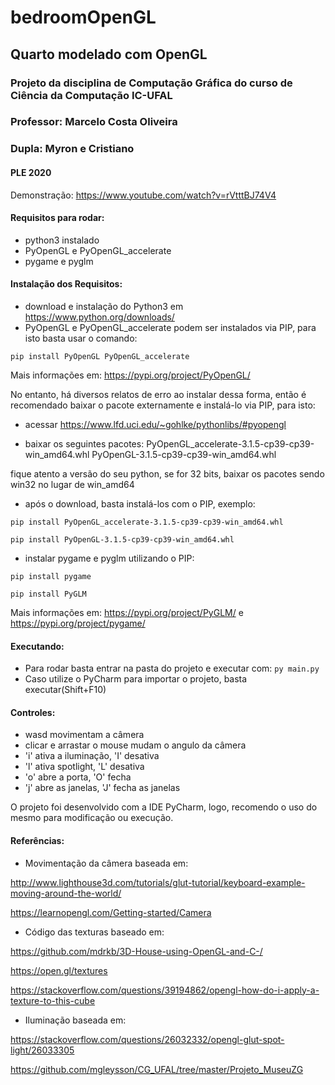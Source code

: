 # bedroomOpenGL
## Quarto modelado com OpenGL

### Projeto da disciplina de Computação Gráfica do curso de Ciência da Computação IC-UFAL
### Professor: Marcelo Costa Oliveira
### Dupla: Myron e Cristiano
#### PLE 2020

Demonstração: https://www.youtube.com/watch?v=rVtttBJ74V4


#### Requisitos para rodar:
- python3 instalado
- PyOpenGL e PyOpenGL_accelerate
- pygame e pyglm

#### Instalação dos Requisitos:
- download e instalação do Python3 em https://www.python.org/downloads/
- PyOpenGL e PyOpenGL_accelerate podem ser instalados via PIP, para isto basta usar o comando:

`pip install PyOpenGL PyOpenGL_accelerate`

Mais informações em: https://pypi.org/project/PyOpenGL/

No entanto, há diversos relatos de erro ao instalar dessa forma, então é recomendado baixar o pacote externamente e instalá-lo via PIP, para isto:
- acessar https://www.lfd.uci.edu/~gohlke/pythonlibs/#pyopengl

- baixar os seguintes pacotes:
PyOpenGL_accelerate-3.1.5-cp39-cp39-win_amd64.whl
PyOpenGL-3.1.5-cp39-cp39-win_amd64.whl

fique atento a versão do seu python, se for 32 bits,
baixar os pacotes sendo win32 no lugar de win_amd64

- após o download, basta instalá-los com o PIP, exemplo:

`pip install PyOpenGL_accelerate-3.1.5-cp39-cp39-win_amd64.whl`

`pip install PyOpenGL-3.1.5-cp39-cp39-win_amd64.whl`

- instalar pygame e pyglm utilizando o PIP:

`pip install pygame`

`pip install PyGLM`

Mais informações em: https://pypi.org/project/PyGLM/ e https://pypi.org/project/pygame/

#### Executando:
- Para rodar basta entrar na pasta do projeto e executar com: `py main.py`
- Caso utilize o PyCharm para importar o projeto, basta executar(Shift+F10)

#### Controles:
- wasd movimentam a câmera
- clicar e arrastar o mouse mudam o angulo da câmera
- 'i' ativa a iluminação, 'I' desativa
- 'l' ativa spotlight, 'L' desativa
- 'o' abre a porta, 'O' fecha
- 'j' abre as janelas, 'J' fecha as janelas

O projeto foi desenvolvido com a IDE PyCharm, logo, recomendo o uso do mesmo para modificação ou execução.


#### Referências:
- Movimentação da câmera baseada em: 

http://www.lighthouse3d.com/tutorials/glut-tutorial/keyboard-example-moving-around-the-world/ 

https://learnopengl.com/Getting-started/Camera

- Código das texturas baseado em: 

https://github.com/mdrkb/3D-House-using-OpenGL-and-C-/ 

https://open.gl/textures

https://stackoverflow.com/questions/39194862/opengl-how-do-i-apply-a-texture-to-this-cube

- Iluminação baseada em: 

https://stackoverflow.com/questions/26032332/opengl-glut-spot-light/26033305 

https://github.com/mgleysson/CG_UFAL/tree/master/Projeto_MuseuZG
